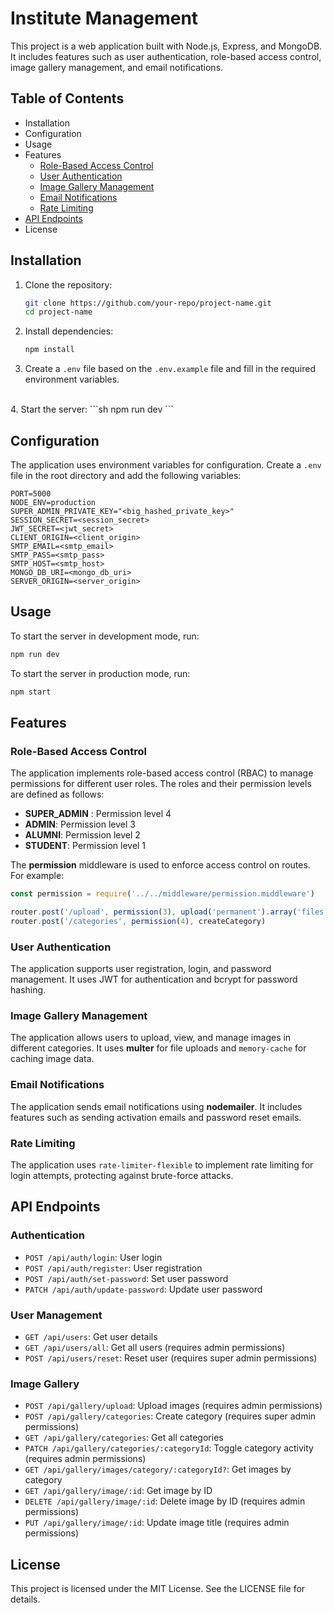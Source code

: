 # Institute Management

This project is a web application built with Node.js, Express, and MongoDB. It includes features such as user authentication, role-based access control, image gallery management, and email notifications.

## Table of Contents

- Installation
- Configuration
- Usage
- Features
  - [Role-Based Access Control](#role-based-access-control)
  - [User Authentication](#user-authentication)
  - [Image Gallery Management](#image-gallery-management)
  - [Email Notifications](#email-notifications)
  - [Rate Limiting](#rate-limiting)
- [API Endpoints](#api-endpoints)
- License

## Installation

1. Clone the repository:
   ```sh
   git clone https://github.com/your-repo/project-name.git
   cd project-name
   ```

2. Install dependencies:
   ```sh
   npm install
   ```

3. Create a `.env` file based on the `.env.example` file and fill in the required environment variables.
<br>
4. Start the server:
   ```sh
   npm run dev
   ```

## Configuration

The application uses environment variables for configuration. Create a `.env` file in the root directory and add the following variables:

```env
PORT=5000
NODE_ENV=production
SUPER_ADMIN_PRIVATE_KEY="<big_hashed_private_key>"
SESSION_SECRET=<session_secret>
JWT_SECRET=<jwt_secret>
CLIENT_ORIGIN=<client_origin>
SMTP_EMAIL=<smtp_email>
SMTP_PASS=<smtp_pass>
SMTP_HOST=<smtp_host>
MONGO_DB_URI=<mongo_db_uri>
SERVER_ORIGIN=<server_origin>
```

## Usage

To start the server in development mode, run:

```sh
npm run dev
```

To start the server in production mode, run:

```sh
npm start
```

## Features

### Role-Based Access Control

The application implements role-based access control (RBAC) to manage permissions for different user roles. The roles and their permission levels are defined as follows:

- **SUPER_ADMIN** : Permission level 4
- **ADMIN**: Permission level 3
- **ALUMNI**: Permission level 2
- **STUDENT**: Permission level 1

The **permission** middleware is used to enforce access control on routes. For example:

```js
const permission = require('../../middleware/permission.middleware')

router.post('/upload', permission(3), upload('permanent').array('files', 10), uploadImages)
router.post('/categories', permission(4), createCategory)
```

### User Authentication

The application supports user registration, login, and password management. It uses JWT for authentication and bcrypt for password hashing.

### Image Gallery Management

The application allows users to upload, view, and manage images in different categories. It uses **multer** for file uploads and `memory-cache` for caching image data.

### Email Notifications

The application sends email notifications using **nodemailer**. It includes features such as sending activation emails and password reset emails.

### Rate Limiting

The application uses `rate-limiter-flexible` to implement rate limiting for login attempts, protecting against brute-force attacks.

## API Endpoints

### Authentication

- `POST /api/auth/login`: User login
- `POST /api/auth/register`: User registration
- `POST /api/auth/set-password`: Set user password
- `PATCH /api/auth/update-password`: Update user password

### User Management

- `GET /api/users`: Get user details
- `GET /api/users/all`: Get all users (requires admin permissions)
- `POST /api/users/reset`: Reset user (requires super admin permissions)

### Image Gallery

- `POST /api/gallery/upload`: Upload images (requires admin permissions)
- `POST /api/gallery/categories`: Create category (requires super admin permissions)
- `GET /api/gallery/categories`: Get all categories
- `PATCH /api/gallery/categories/:categoryId`: Toggle category activity (requires admin permissions)
- `GET /api/gallery/images/category/:categoryId?`: Get images by category
- `GET /api/gallery/image/:id`: Get image by ID
- `DELETE /api/gallery/image/:id`: Delete image by ID (requires admin permissions)
- `PUT /api/gallery/image/:id`: Update image title (requires admin permissions)

## License

This project is licensed under the MIT License. See the LICENSE file for details.